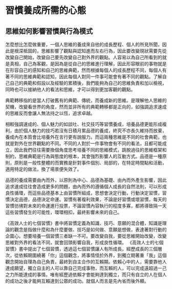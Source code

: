 # 習慣養成所需的心態

## 思維如何影響習慣與行為模式
怎麼想比怎麼做重要，一個人思維的養成來自他的成長歷程、個人的所見所聞，因此是根深柢固的，思維影響了觀點與認知進而左右行為，因此要改變現狀需要先從改變自己開始，改變自己要先改變自己對外界的觀點。人容易以為自己所看到的就是真相，自己為客觀，是因為是從自己的思維進行理解，因此形容眼前的事物就是在形容自己的感知和自己的思維典範，然而根據每個人的成長歷程不同，每個人有著不同的思維典範和認知，因此每個人對同一件事可能會有著不同的觀點。了解自己自己的典範和假設以及經驗的累積後，我們能夠為自己的思維負責和加以檢視，同時也可以接納他人的看法和思維，才可以得到更加客觀的觀點。

典範轉移指的是當人打破舊有的典範、傳統，而養成新的思維。是理解他人思維的契機，改變看世界的角度，然而並非所有的典範轉移都是正向的，如強調追求速成的思維反而會讓人無法持之以恆，追求卓越。

相較強調速成的、個人魅力的如談吐、社交技巧等習慣養成，培養品德更能形成複利，由於個人魅力的技巧若沒有日積月累品德的養成，終究不亦長久維持而放棄，養成內在本質會比培養外在言行更有說服力。而這兩種思維是不同的社會典範，也就是對外在世界觀點的不同。不同的人對於一件事物會有不同的看法，且都可能成立，因此我們往往需要換個角度思考培養不同的思維模式，跳脫過往的思維框架和制約，思維典範是行為與態度的根本，其會強烈影響人的互動方式。品德是一種原則，原則是一般性整體的而實務是針對事件個別、局部的，在特定時間點和活動，適用特定的做法，換了場景便失效了。

品德的養成需要由內而外，以原則為中心、品德為基礎、由內而外產生影響，因此追求速成往往會造成更多的問題，由內而外的遵循個人成長的自然法則，可以形成良性循環，而這些品德基本上由習慣所組成，思想會決定行動，行動決定習慣，習慣決定品德，品德決定命運。習慣有著複利效果，不論是好習慣或壞習慣，每天的習慣彷彿對未來的命運進行投票，不論習慣內容執行的程度多寡，都將導致隔一天這些習慣發生的可能性，環環相扣，最終影響未來的自己。

《高效人士的七個習慣》書中將習慣定義為知識、技巧、意願的混合體，知識是理論的觀念是指做什麼和為什麼要做、技巧是如何做、意願是想做，表達著對行動的企圖心。想要培養一個習慣三者缺一不可。要改變自我，要從思維開始改變，改變思維對外界的看法不同，就會回頭影響自我，形成良性循環。
《高效人士的七個習慣》書中提出了七個習慣，透過這七個習慣讓人有所成長，經歷成長的三個層次，從依賴期圍繞著「你」這個觀念，將事情怪於外界，到獨立期著重「我」這個觀念開始自理為自己負責，最終到自主合作的互賴期。依賴心中的人，需要靠他人達成願望，獨立自主的人可以靠自己完成事物，而互賴的人，可以完成遠超過一己之力所能達成的事情。唯有經歷過依賴才會能夠達到獨立，而只有自立的人在個人的成功之後才能夠互賴達到公眾的成功。就個人而言是先內省而後外顯。


